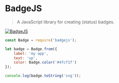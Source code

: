 # BadgeJS
> A JavaScript library for creating (status) badges.

[![BadgeJS](https://badgejs.herokuapp.com/badge/badge/js/orange)](https://badgejs.herokuapp.com)

```js
const Badge = require('badgejs');

let badge = Badge.from({
    label: 'my app',
    text: 'up',
    color: Badge.color('#4fcf1f')
});

console.log(badge.toString('svg'));
```
